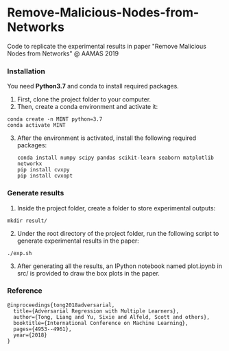 # Remove-Malicious-Nodes-from-Networks
Code to replicate the experimental results in paper "Remove Malicious Nodes from Networks" @ AAMAS 2019

### Installation
You need **Python3.7** and conda to install required packages. 
1. First, clone the project folder to your computer.
2. Then, create a conda environment and activate it:
  ```
  conda create -n MINT python=3.7
  conda activate MINT
  ```
3. After the environment is activated, install the following required packages:
   ```
   conda install numpy scipy pandas scikit-learn seaborn matplotlib networkx 
   pip install cvxpy
   pip install cvxopt
   ```
   
### Generate results
1. Inside the project folder, create a folder to store experimental outputs:
```
mkdir result/
```

2.  Under the root directory of the project folder, run the following script to generate experimental results in the paper:
```
./exp.sh
```

3. After generating all the results, an IPython notebook named plot.ipynb in src/ is provided to draw the box plots in the paper.

### Reference
```
@inproceedings{tong2018adversarial,
  title={Adversarial Regression with Multiple Learners},
  author={Tong, Liang and Yu, Sixie and Alfeld, Scott and others},
  booktitle={International Conference on Machine Learning},
  pages={4953--4961},
  year={2018}
}
```
